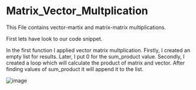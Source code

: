 # Matrix_Vector_Multplication

This File contains vector-martix and matrix-matrix multiplications.

First lets have look to our code snippet.

In the first function I applied vector matrix multplication. Firstly, I created an empty list for results. Later, I put 0 for the sum_product value. Secondly, I created a loop which will calculate the product of matrix and vector. After finding values of sum_product it will append it to the list. 

![image](https://github.com/iltun/Matrix_Vector_Multplication/assets/78234945/39f7cf89-cb09-4e25-a127-699630166e52)

